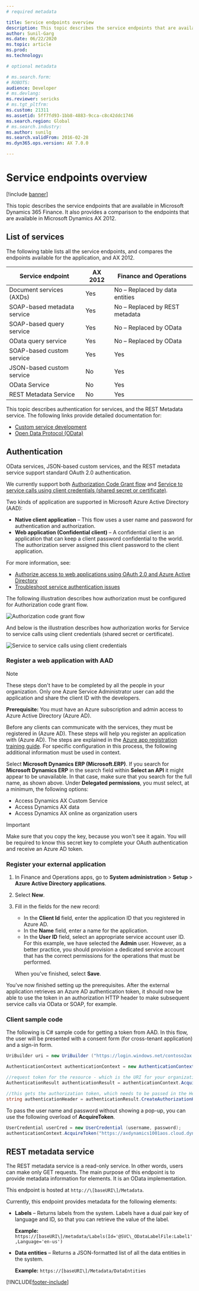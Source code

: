 ```yaml
---
# required metadata

title: Service endpoints overview
description: This topic describes the service endpoints that are available.
author: Sunil-Garg
ms.date: 06/22/2020
ms.topic: article
ms.prod: 
ms.technology: 

# optional metadata

# ms.search.form: 
# ROBOTS: 
audience: Developer
# ms.devlang: 
ms.reviewer: sericks
# ms.tgt_pltfrm: 
ms.custom: 21311
ms.assetid: 5ff7fd93-1bb8-4883-9cca-c8c42ddc1746
ms.search.region: Global
# ms.search.industry: 
ms.author: sunilg
ms.search.validFrom: 2016-02-28
ms.dyn365.ops.version: AX 7.0.0

---
```


# Service endpoints overview

[!include [banner](../includes/banner.md)]

This topic describes the service endpoints that are available in Microsoft Dynamics 365 Finance. It also provides a comparison to the endpoints that are available in Microsoft Dynamics AX 2012.

## List of services
The following table lists all the service endpoints, and compares the endpoints available for the application, and AX 2012.

| Service endpoint            | AX 2012 | Finance and Operations         |
|-----------------------------|---------|--------------------------------|
| Document services (AXDs)    | Yes     | No – Replaced by data entities |
| SOAP-based metadata service | Yes     | No – Replaced by REST metadata |
| SOAP-based query service    | Yes     | No – Replaced by OData         |
| OData query service         | Yes     | No – Replaced by OData         |
| SOAP-based custom service   | Yes     | Yes                            |
| JSON-based custom service   | No      | Yes                            |
| OData Service               | No      | Yes                            |
| REST Metadata Service       | No      | Yes                            |

This topic describes authentication for services, and the REST Metadata service. The following links provide detailed documentation for:

- [Custom service development](custom-services.md)
- [Open Data Protocol (OData)](odata.md)

## Authentication
OData services, JSON-based custom services, and the REST metadata service support standard OAuth 2.0 authentication.

We currently support both [Authorization Code Grant flow](/previous-versions/azure/dn645542(v=azure.100)) and [Service to service calls using client credentials (shared secret or certificate)](/azure/active-directory/develop/active-directory-protocols-oauth-service-to-service).

Two kinds of application are supported in Microsoft Azure Active Directory (AAD):

- **Native client application** – This flow uses a user name and password for authentication and authorization.
- **Web application (Confidential client)** – A confidential client is an application that can keep a client password confidential to the world. The authorization server assigned this client password to the client application.

For more information, see:

- [Authorize access to web applications using OAuth 2.0 and Azure Active Directory](/previous-versions/azure/dn645545(v=azure.100))
- [Troubleshoot service authentication issues](troubleshoot-service-authentication.md)

The following illustration describes how authorization must be configured for Authorization code grant flow.

![Authorization code grant flow](./media/services-authentication.png)

And below is the illustration describes how authorization works for Service to service calls using client credentials (shared secret or certificate).

![Service to service calls using client credentials](./media/S2SAuth.jpg)

### Register a web application with AAD

> [!NOTE]
> These steps don't have to be completed by all the people in your organization. Only one Azure Service Administrator user can add the application and share the client ID with the developers.

**Prerequisite:** You must have an Azure subscription and admin access to Azure Active Directory (Azure AD).

Before any clients can communicate with the services, they must be registered in (Azure AD). These steps will help you register an application with (Azure AD). The steps are explained in the [Azure app registration training guide](/azure/active-directory/develop/app-registrations-training-guide-for-app-registrations-legacy-users). For specific configuration in this process, the following additional information must be used in context.

Select **Microsoft Dynamics ERP (Microsoft.ERP)**. If you search for **Microsoft Dynamics ERP** in the search field within **Select an API** it might appear to be unavailable. In that case, make sure that you search for the full name, as shown above.
Under **Delegated permissions**, you must select, at a minimum, the following options:

- Access Dynamics AX Custom Service
- Access Dynamics AX data
- Access Dynamics AX online as organization users

 > [!IMPORTANT]
 > Make sure that you copy the key, because you won't see it again. You will be required to know this secret key to complete your OAuth authentication and receive an Azure AD token.

### Register your external application 

1. In Finance and Operations apps, go to **System administration** \> **Setup** \> **Azure Active Directory applications**.
2. Select **New**.
3. Fill in the fields for the new record:

    - In the **Client Id** field, enter the application ID that you registered in Azure AD.
    - In the **Name** field, enter a name for the application.
    - In the **User ID** field, select an appropriate service account user ID. For this example, we have selected the **Admin** user. However, as a better practice, you should provision a dedicated service account that has the correct permissions for the operations that must be performed.

    When you've finished, select **Save**.

You've now finished setting up the prerequisites. After the external application retrieves an Azure AD authentication token, it should now be able to use the token in an authorization HTTP header to make subsequent service calls via OData or SOAP, for example.

### Client sample code

The following is C\# sample code for getting a token from AAD. In this flow, the user will be presented with a consent form (for cross-tenant application) and a sign-in form.

```csharp
UriBuilder uri = new UriBuilder ("https://login.windows.net/contoso2ax.onmicrosoft.com");

AuthenticationContext authenticationContext = new AuthenticationContext(uri.ToString());

//request token for the resource - which is the URI for your organization. NOTE: Important do not add a trailing slash at the end of the URI
AuthenticationResult authenticationResult = authenticationContext.AcquireToken("https://axdynamics1001aos.cloud.dynamics.com", clientId, redirectURI);

//this gets the authorization token, which needs to be passed in the Header of the HTTP Requests
string authenticationHeader = authenticationResult.CreateAuthorizationHeader();
```

To pass the user name and password without showing a pop-up, you can use the following overload of **AcquireToken**.

```csharp
UserCredential userCred = new UserCredential (username, password);
authenticationContext.AcquireToken("https://axdynamics1001aos.cloud.dynamics.com", clientId, userCred);
```

## REST metadata service
The REST metadata service is a read-only service. In other words, users can make only GET requests. The main purpose of this endpoint is to provide metadata information for elements. It is an OData implementation.

This endpoint is hosted at `http://\[baseURI\]/Metadata`.

Currently, this endpoint provides metadata for the following elements:

- **Labels** – Returns labels from the system. Labels have a dual pair key of language and ID, so that you can retrieve the value of the label.

    **Example:** `https://[baseURI\]/metadata/Labels(Id='@SVC\_ODataLabelFile:Label1',Language='en-us')`

- **Data entities** – Returns a JSON-formatted list of all the data entities in the system.

    **Example:** `https://[baseURI\]/Metadata/DataEntities`


[!INCLUDE[footer-include](../../../includes/footer-banner.md)]